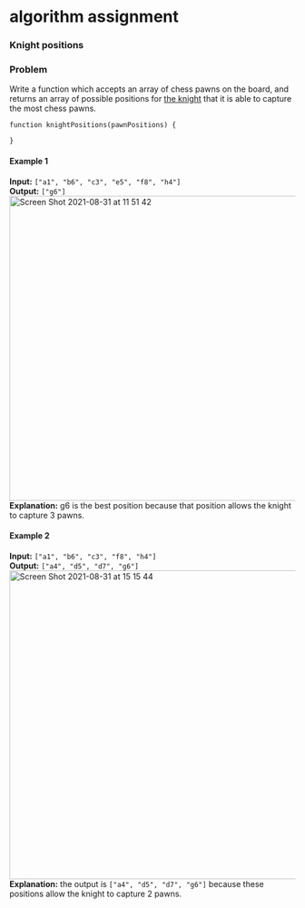 # algorithm assignment

### Knight positions

### Problem
Write a function which accepts an array of chess pawns on the board, and returns an array of possible positions for [the knight](https://en.wikipedia.org/wiki/Knight_(chess)) that it is able to capture the most chess pawns.

```
function knightPositions(pawnPositions) {

}
```

#### Example 1
**Input:** `["a1", "b6", "c3", "e5", "f8", "h4"]`<br/>
**Output:** `["g6"]`<br/>
<img width="537" alt="Screen Shot 2021-08-31 at 11 51 42" src="https://user-images.githubusercontent.com/1154740/131465593-9f1c7e60-8e4d-4b41-87ca-7d5f4c196f07.png">
<br/>
**Explanation:** g6 is the best position because that position allows the knight to capture 3 pawns.
<br/>
#### Example 2
**Input:** `["a1", "b6", "c3", "f8", "h4"]`<br/>
**Output:** `["a4", "d5", "d7", "g6"]`<br/>
<img width="544" alt="Screen Shot 2021-08-31 at 15 15 44" src="https://user-images.githubusercontent.com/1154740/131467537-4dff72f3-661b-49de-b01c-1cb04a585968.png">
<br/>
**Explanation:** the output is `["a4", "d5", "d7", "g6"]` because these positions allow the knight to capture 2 pawns.


